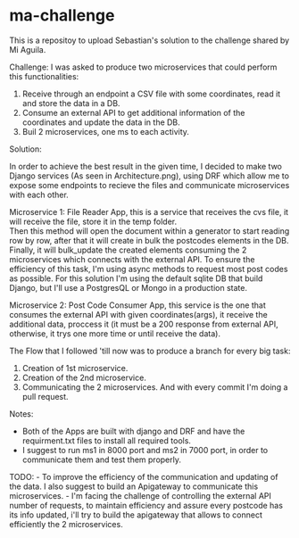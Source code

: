 # ma-challenge
This is a repositoy to upload Sebastian's solution to the challenge shared by Mi Aguila.

Challenge: I was asked to produce two microservices that could perform this functionalities:

1. Receive through an endpoint a CSV file with some coordinates, read it and store the data in a DB. 
2. Consume an external API to get additional information of the coordinates and update the data in the DB.
3. Buil 2 microservices, one ms to each activity.

Solution: 

In order to achieve the best result in the given time, I decided to make two Django services (As seen in Architecture.png),
using DRF which allow me to expose some endpoints to recieve the files and communicate microservices with each other.

Microservice 1: File Reader App, this is a service that receives the cvs file, it will receive the file, store it in the temp folder.     
Then this method will open the document within a generator to start reading row by row,  after that it will create in bulk the postcodes
elements in the DB. Finally, it will bulk_update the created elements consuming the 2 microservices which connects with the external API. To
ensure the efficiency of this task, I'm using async methods to request most post codes as possible.
For this solution I'm using the default sqlite DB that build Django, but I'll use a PostgresQL or Mongo in a production state.

Microservice 2: Post Code Consumer App, this service is the one that consumes the external API with given coordinates(args), it receive the
additional data, proccess it (it must be a 200 response from external API, otherwise, it trys one more time or until receive the data).

The Flow that I followed 'till now was to produce a branch for every big task:
1. Creation of 1st microservice.
2. Creation of the 2nd microservice.
3. Communicating the 2 microservices.
And with every commit I'm doing a pull request.

Notes:
- Both of the Apps are built with django and DRF and have the requirment.txt files to install all required tools.
- I suggest to run ms1 in 8000 port and ms2 in 7000 port, in order to communicate them and test them properly.

TODO: - To improve the efficiency of the communication and updating of the data. I also suggest to build an Apigateway to communicate this microservices.
      - I'm facing the challenge of controlling the external API number of requests, to maintain efficiency and assure every postcode has its info updated,
        i'll try to build the apigateway that allows to connect efficiently the 2 microservices.